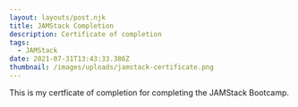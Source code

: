 ```yaml
---
layout: layouts/post.njk
title: JAMStack Completion
description: Certificate of completion
tags:
  - JAMStack
date: 2021-07-31T13:43:33.386Z
thumbnail: /images/uploads/jamstack-certificate.png
---
```

This is my certficate of completion for completing the JAMStack Bootcamp.